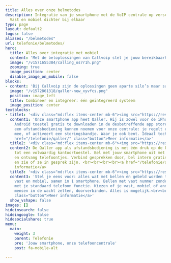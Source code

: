 ```yaml
---
title: Alles over onze belmetodes
description: Integratie van je smartphone met de VoIP centrale op verschillende manieren.
  Vast en mobiel dichter bij elkaar
type: page
layout: default2
logos: false
aliases: "/belmetodes"
url: telefonie/belmetodes/
hero:
  title: Alles over integratie met mobiel
  content: 'Met de beloplossingen van Callvoip stel je jouw bereikbaarheid precies in zoals jij dat wilt. Of je nu belt via een vaste lijn, je mobiel of je computer: alles werkt soepel samen binnen één systeem. Zo ben je altijd professioneel bereikbaar; op kantoor, onderweg of thuis. Callvoip biedt flexibele, schaalbare en slimme oplossingen die meegroeien met jouw organisatie. Ontdek hoe vaste telefonie, mobiele integratie en bellen via de pc elkaar versterken en samen zorgen voor een complete oplossin<br><br><a href="/klantworden" class="button">Nog geen Callvoip klant?</a>'
  image: "/v1571655384/calling_os7r1h.png"
  zooming: true
  image_position: center
  disable_image_on_mobile: false
blocks:
- content: 'Bij Callvoip zijn de oplossingen geen aparte silo’s maar samenwerkende modules. Je kunt bijvoorbeeld:<br>- Je vaste nummer doorschakelen naar je mobiel<br>- Bellen met je vaste nummer vanaf je smartphone<br>- Via de PC inloggen en belacties uitvoeren<br>- Integraties met CRM-systemen en andere software<br><br>Zo creëer je een flexibel, modulair bel­systeem dat past bij en meegroeit met je organisatie.<br><br><a href="https://www.callvoip.nl/ondersteuning/vast-mobiel/overzicht/" class="button" target="_blank">Vergelijking integraties</a>'
  image: "/v1572861318/qaller-new_xyvfcs.png"
  position: image_left
  title: Combineer en integreer: één geïntegreerd systeem
  image_position: center
textblocks:
- title1: '<div class="md:flex items-center mb-6"><img src="https://res.cloudinary.com/callvoip/image/upload/v1572861318/qaller32x32_s4x7ro.png">Wat is dat: Qaller app?</div>'
  content1: 'Onze smartphone app heet Qaller. Hij is zowel voor de iPhone als een
    Android toestel gratis te downloaden in de desbetreffende app store. Je zou het
    een afstandsbediening kunnen noemen voor onze centrale: je regelt er doorschakelingen
    mee, of activeert een storingsbandje. Waar je ook bent. Ideaal toch?<br><br><br><a
    href="/telefonie/qaller/" class="button">Meer informatie</a>'
  title2: '<div class="md:flex items-center mb-6"><img src="https://res.cloudinary.com/callvoip/image/upload/v1572861318/qallerplus_tlc4ax.png">Wat is dat: Qaller Plus app?</div>'
  content2: De Qaller app als afstandsbediening is met één druk op de knop om te toveren
    tot een volwaardig kantoortoestel. Bel met jouw smartphone uit met je vaste nummer
    en ontvang telefoontjes. Verbind gesprekken door, bel intern gratis met collega’s
    en zie of ze in gesprek zijn. <br><br><br><br><a href="/telefonie/qaller/" class="button">Meer
    informatie</a>
  title3: '<div class="md:flex items-center mb-6"><img src="https://res.cloudinary.com/callvoip/image/upload/v1572861318/vamos32x32_g4akqp.png">Wat is dat: Vamos SIM?</div>'
  content3: 'Stel je eens voor: alles wat met bellen en gebeld worden te maken heeft,
    vast en mobiel, samen in 1 smartphone. Bellen met vast nummer zonder app, gewoon
    met je standaard telefoon functie. Kiezen of je vast, mobiel of anoniem uitbelt,
    mensen in de wacht zetten, doorverbinden. Alles is mogelijk.<br><br><br><a href="/telefonie/functionaliteiten/vamos/"
    class="button">Meer informatie</a>'
  show_vshape: false
images: []
hideinsearch: false
hideingoogle: false
hidesocialshare: true
menu:
  main:
    weight: 3
    parent: Telefonie
    pre: 'Jouw smartphone, onze telefooncentrale'
    post: fa-mobile-alt

---
```


